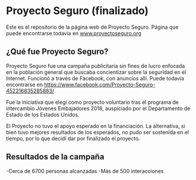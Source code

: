 # Proyecto Seguro (finalizado)
Este es el repositorio de la página web de Proyecto Seguro. Página que puede encontrarse todavía en www.proyectoseguro.org

## ¿Qué fue Proyecto Seguro?
Proyecto Seguro fue una campaña publicitaria sin fines de lucro enfocada en la población general que buscaba concientizar sobre la seguridad en el Internet. Funcionó a través de Facebook, con anuncios allí. Puede todavía encontrarse en https://www.facebook.com/Proyecto-Seguro-452216835285883/

Fue la iniciativa que elegí como proyecto voluntario tras el programa de intercambio Jóvenes Embajadores 2018, auspiciado por el Departamento de Estado de los Estados Unidos.

El Proyecto no tuvo el apoyo esperado en la financiación. La alternativa, si bien tuvo mejores resultados de los esperados, no pudo ser sostenida en el tiempo, por lo que decidí dar por finalizado el proyecto.

## Resultados de la campaña
-Cerca de 6700 personas alcanzadas
-Más de 500 interacciones


